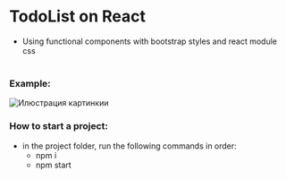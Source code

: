 # TodoList on React </br>
* Using functional components with bootstrap styles and react module css </br></br>
### Example: </br>
![Илюстрация картинкии](https://github.com/maxxtron/project-photo/blob/main/Functional-Todo.png)

### How to start a project:
* in the project folder, run the following commands in order:
  * npm i
  * npm start
